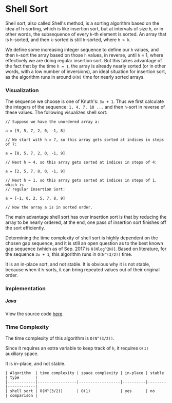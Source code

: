 # Shell Sort

Shell sort, also called Shell's method, is a sorting algorithm based on the idea of h-sorting, which 
is like insertion sort, but at intervals of size `h`, or in other words, the subsequence of every 
`h`-th element is sorted. An array that is `h`-sorted, and then `k`-sorted is still `h`-sorted, 
where `h > k`. 

We define some increasing integer sequence to define our `h` values, and then `h`-sort the array 
based on those `h` values, in reverse, until `h` = 1, where effectively we are doing regular 
insertion sort. But this takes advantage of the fact that by the time `h = 1`, the array is already 
nearly sorted (or in other words, with a low number of inversions), an ideal situation for insertion 
sort, as the algorithm runs in around `O(N)` time for nearly sorted arrays.

### Visualization

The sequence we choose is one of Knuth's: `3x + 1`. Thus we first calculate the integers of the 
sequence: `1, 4, 7, 10 ...` and then `h`-sort in reverse of these values. The following visualizes 
shell sort:

```
// Suppose we have the unordered array a:

a = [9, 5, 7, 2, 0, -1, 8]

// We start with h = 7, so this array gets sorted at indices in steps of 7:

a = [8, 5, 7, 2, 0, -1, 9]

// Next h = 4, so this array gets sorted at indices in steps of 4:

a = [2, 5, 7, 8, 0, -1, 9]

// Next h = 1, so this array gets sorted at indices in steps of 1, which is
// regular Insertion Sort:

a = [-1, 0, 2, 5, 7, 8, 9]

// Now the array a is in sorted order.
```

The main advantage shell sort has over insertion sort is that by reducing the array to be nearly 
ordered, at the end, one pass of insertion sort finishes off the sort efficiently.

Determining the time complexity of shell sort is highly dependent on the chosen gap sequence, and it 
is still an open question as to the best known gap sequence (which as of Sep. 2017 is `O(Nlog^2N)`). 
Based on literature, for the sequence `3x + 1`, this algorithm runs in `O(N^(3/2))` time.

It is an in-place sort, and not stable. It is obvious why it is not stable, 
because when it `h`-sorts, it can bring repeated values out of their original 
order.

### Implementation

##### Java

View the source code [here](https://github.com/algorithm-helper/implementations/blob/master/java/com/algorithmhelper/algorithms/sorting/ShellSort.java).

<script src="https://gist.github.com/eliucs/9e55b34e78b110a8755687297427d172.js"></script>

### Time Complexity

The time complexity of this algorithm is `O(N^(3/2))`.

Since it requires an extra variable to keep track of `h`, it requires `O(1)` auxiliary space.

It is in-place, and not stable.

```
| Algorithm  | time complexity | space complexity | in-place | stable | type       |
|------------|-----------------|------------------|----------|--------|------------|
| shell sort | O(N^(3/2))      | O(1)             | yes      | no     | comparison |
```
